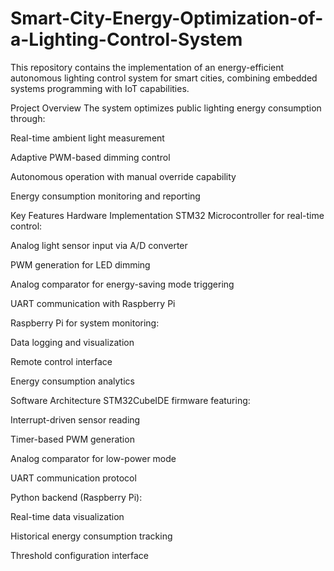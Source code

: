 # Smart-City-Energy-Optimization-of-a-Lighting-Control-System

This repository contains the implementation of an energy-efficient autonomous lighting control system for smart cities, combining embedded systems programming with IoT capabilities.

Project Overview
The system optimizes public lighting energy consumption through:

Real-time ambient light measurement

Adaptive PWM-based dimming control

Autonomous operation with manual override capability

Energy consumption monitoring and reporting

Key Features
Hardware Implementation
STM32 Microcontroller for real-time control:

Analog light sensor input via A/D converter

PWM generation for LED dimming

Analog comparator for energy-saving mode triggering

UART communication with Raspberry Pi

Raspberry Pi for system monitoring:

Data logging and visualization

Remote control interface

Energy consumption analytics

Software Architecture
STM32CubeIDE firmware featuring:

Interrupt-driven sensor reading

Timer-based PWM generation

Analog comparator for low-power mode

UART communication protocol

Python backend (Raspberry Pi):

Real-time data visualization

Historical energy consumption tracking

Threshold configuration interface
